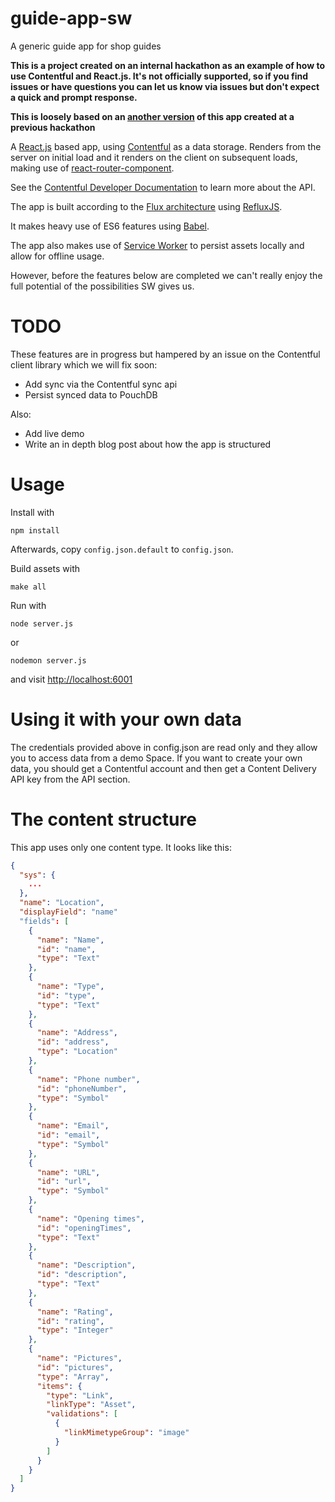 guide-app-sw
=========

A generic guide app for shop guides

**This is a project created on an internal hackathon as an example of how to use Contentful and React.js. It's not officially supported, so if you find issues or have questions you can let us know via issues but don't expect a quick and prompt response.**

**This is loosely based on an [another version](https://github.com/contentful/guide-app) of this app created at a previous
hackathon**

A [React.js](http://facebook.github.io/react/) based app, using [Contentful](https://www.contentful.com/) as a data storage. Renders from
the server on initial load and it renders on the client on subsequent
loads, making use of [react-router-component](andreypopp.viewdocs.io/react-router-component).

See the [Contentful Developer Documentation](https://www.contentful.com/developers) to learn more about the API.

The app is built according to the [Flux architecture](https://facebook.github.io/flux/) using [RefluxJS](https://github.com/spoike/refluxjs).

It makes heavy use of ES6 features using [Babel](https://babeljs.io/).

The app also makes use of [Service Worker](http://jakearchibald.com/2014/using-serviceworker-today/) to persist assets locally and allow for offline usage.

However, before the features below are completed we can't really enjoy
the full potential of the possibilities SW gives us.

# TODO

These features are in progress but hampered by an issue on the
Contentful client library which we will fix soon:

* Add sync via the Contentful sync api
* Persist synced data to PouchDB

Also:
* Add live demo
* Write an in depth blog post about how the app is structured

# Usage

Install with

```
npm install
```

Afterwards, copy `config.json.default` to `config.json`.

Build assets with

```
make all
```

Run with

```
node server.js
```

or

```
nodemon server.js
```

and visit [http://localhost:6001](http://localhost:6001)

# Using it with your own data

The credentials provided above in config.json are read only and they allow you to access data from a demo Space. If you want to create your own data, you should get a Contentful account and then get a Content Delivery API key from the API section.

# The content structure

This app uses only one content type. It looks like this:

```json
{
  "sys": {
    ...
  },
  "name": "Location",
  "displayField": "name"
  "fields": [
    {
      "name": "Name",
      "id": "name",
      "type": "Text"
    },
    {
      "name": "Type",
      "id": "type",
      "type": "Text"
    },
    {
      "name": "Address",
      "id": "address",
      "type": "Location"
    },
    {
      "name": "Phone number",
      "id": "phoneNumber",
      "type": "Symbol"
    },
    {
      "name": "Email",
      "id": "email",
      "type": "Symbol"
    },
    {
      "name": "URL",
      "id": "url",
      "type": "Symbol"
    },
    {
      "name": "Opening times",
      "id": "openingTimes",
      "type": "Text"
    },
    {
      "name": "Description",
      "id": "description",
      "type": "Text"
    },
    {
      "name": "Rating",
      "id": "rating",
      "type": "Integer"
    },
    {
      "name": "Pictures",
      "id": "pictures",
      "type": "Array",
      "items": {
        "type": "Link",
        "linkType": "Asset",
        "validations": [
          {
            "linkMimetypeGroup": "image"
          }
        ]
      }
    }
  ]
}
```
